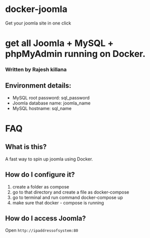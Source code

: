 # docker-joomla

Get your joomla site in one click
# get all  Joomla + MySQL + phpMyAdmin running on Docker. 
### Written by Rajesh killana

## Environment details:
- MySQL root password: sql_password
- Joomla database name: joomla_name
- MySQL hostname: sql_name

# FAQ


## What is this?
A fast way to spin up joomla using Docker.

## How do I configure it?
1. create a folder as compose
2.  go to that directory and create a file as docker-compose
3. go to terminal and run command docker-compose up
4. make sure that docker - compose is running



## How do I access Joomla?
Open `http://ipaddressofsystem:80`

